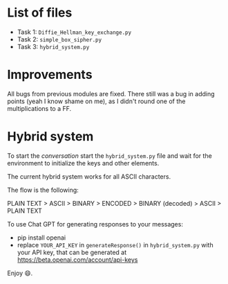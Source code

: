 # List of files
- Task 1: `Diffie_Hellman_key_exchange.py`
- Task 2: `simple_box_sipher.py`
- Task 3: `hybrid_system.py`

# Improvements
All bugs from previous modules are fixed. 
There still was a bug in adding points (yeah I know shame on me), 
as I didn't round one of the multiplications to a FF.

# Hybrid system
To start the *conversation* start the `hybrid_system.py` file 
and wait for the environment to initialize the keys and other elements.

The current hybrid system works for all ASCII characters.

The flow is the following:

PLAIN TEXT > ASCII > BINARY > ENCODED > BINARY (decoded) > ASCII > PLAIN TEXT

To use Chat GPT for generating responses to your messages:
- pip install openai
- replace `YOUR_API_KEY` in `generateResponse()` in `hybrid_system.py` with your API key,
  that can be generated at https://beta.openai.com/account/api-keys

Enjoy 😄.